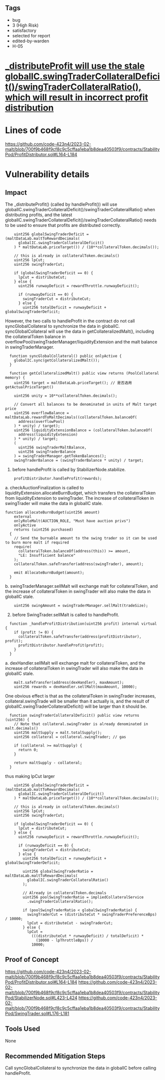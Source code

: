 ## Tags

- bug
- 3 (High Risk)
- satisfactory
- selected for report
- edited-by-warden
- H-05

# [_distributeProfit will use the stale globalIC.swingTraderCollateralDeficit()/swingTraderCollateralRatio(), which will result in incorrect profit distribution](https://github.com/code-423n4/2023-02-malt-findings/issues/10) 

# Lines of code

https://github.com/code-423n4/2023-02-malt/blob/700f9b468f9cf8c9c5cffaa1eba1b8dea40503f9/contracts/StabilityPod/ProfitDistributor.sol#L164-L184


# Vulnerability details

## Impact
The _distributeProfit() (called by handleProfit()) will use globalIC.swingTraderCollateralDeficit()/swingTraderCollateralRatio() when distributing profits, and the latest globalIC.swingTraderCollateralDeficit()/swingTraderCollateralRatio() needs to be used to ensure that profits are distributed correctly. 
```solidity
    uint256 globalSwingTraderDeficit = (maltDataLab.maltToRewardDecimals(
      globalIC.swingTraderCollateralDeficit()
    ) * maltDataLab.priceTarget()) / (10**collateralToken.decimals());

    // this is already in collateralToken.decimals()
    uint256 lpCut;
    uint256 swingTraderCut;

    if (globalSwingTraderDeficit == 0) {
      lpCut = distributeCut;
    } else {
      uint256 runwayDeficit = rewardThrottle.runwayDeficit();

      if (runwayDeficit == 0) {
        swingTraderCut = distributeCut;
      } else {
        uint256 totalDeficit = runwayDeficit + globalSwingTraderDeficit;
```
However, the two calls to handleProfit in the contract do not call syncGlobalCollateral to synchronize the data in globalIC.
syncGlobalCollateral will use the data in getCollateralizedMalt(), including the collateralToken balance in overflowPool/swingTraderManager/liquidityExtension and the malt balance in swingTraderManager.
```
  function syncGlobalCollateral() public onlyActive {
    globalIC.sync(getCollateralizedMalt());
  }

  function getCollateralizedMalt() public view returns (PoolCollateral memory) {
    uint256 target = maltDataLab.priceTarget(); // 是否选用  getActualPriceTarget()

    uint256 unity = 10**collateralToken.decimals();

    // Convert all balances to be denominated in units of Malt target price
    uint256 overflowBalance = maltDataLab.rewardToMaltDecimals((collateralToken.balanceOf(
      address(overflowPool)
    ) * unity) / target);
    uint256 liquidityExtensionBalance = (collateralToken.balanceOf(
      address(liquidityExtension)
    ) * unity) / target;
    (
      uint256 swingTraderMaltBalance,
      uint256 swingTraderBalance
    ) = swingTraderManager.getTokenBalances();
    swingTraderBalance = (swingTraderBalance * unity) / target;
```
1. before handleProfit is called by StabilizerNode.stabilize.
```solidity
    profitDistributor.handleProfit(rewards);
```
a. checkAuctionFinalization is called to liquidityExtension.allocateBurnBudget, which transfers the collateralToken from liquidityExtension to swingTrader. The increase of collateralToken in swingTrader will make the data in globalIC stale.
```solidity
function allocateBurnBudget(uint256 amount)
    external
    onlyRoleMalt(AUCTION_ROLE, "Must have auction privs")
    onlyActive
    returns (uint256 purchased)
  {
    // Send the burnable amount to the swing trader so it can be used to burn more malt if required
    require(
      collateralToken.balanceOf(address(this)) >= amount,
      "LE: Insufficient balance"
    );
    collateralToken.safeTransfer(address(swingTrader), amount);

    emit AllocateBurnBudget(amount);
  }
```
b. swingTraderManager.sellMalt will exchange malt for collateralToken, and the increase of collateralToken in swingTrader will also make the data in globalIC stale.
```solidity
    uint256 swingAmount = swingTraderManager.sellMalt(tradeSize);
```

2. before SwingTrader.sellMalt is called to handleProfit.
```solidity
  function _handleProfitDistribution(uint256 profit) internal virtual {
    if (profit != 0) {
      collateralToken.safeTransfer(address(profitDistributor), profit);
      profitDistributor.handleProfit(profit);
    }
  }
```
a. dexHandler.sellMalt will exchange malt for collateralToken, and the increase of collateralToken in swingTrader will also make the data in globalIC stale.
```solidity
    malt.safeTransfer(address(dexHandler), maxAmount);
    uint256 rewards = dexHandler.sellMalt(maxAmount, 10000);

```
One obvious effect is that as the collateralToken in swingTrader increases, collateral.swingTrade will be smaller than it actually is, and the result of globalIC.swingTraderCollateralDeficit() will be larger than it should be.
```solidity
  function swingTraderCollateralDeficit() public view returns (uint256) {
    // Note that collateral.swingTrader is already denominated in malt.decimals()
    uint256 maltSupply = malt.totalSupply();
    uint256 collateral = collateral.swingTrader; // gas

    if (collateral >= maltSupply) {
      return 0;
    }

    return maltSupply - collateral;
  }
```
thus making lpCut larger
```solidity
    uint256 globalSwingTraderDeficit = (maltDataLab.maltToRewardDecimals(
      globalIC.swingTraderCollateralDeficit()
    ) * maltDataLab.priceTarget()) / (10**collateralToken.decimals());

    // this is already in collateralToken.decimals()
    uint256 lpCut;
    uint256 swingTraderCut;

    if (globalSwingTraderDeficit == 0) {
      lpCut = distributeCut;
    } else {
      uint256 runwayDeficit = rewardThrottle.runwayDeficit();

      if (runwayDeficit == 0) {
        swingTraderCut = distributeCut;
      } else {
        uint256 totalDeficit = runwayDeficit + globalSwingTraderDeficit;

        uint256 globalSwingTraderRatio = maltDataLab.maltToRewardDecimals(
          globalIC.swingTraderCollateralRatio()
        );

        // Already in collateralToken.decimals
        uint256 poolSwingTraderRatio = impliedCollateralService
          .swingTraderCollateralRatio();

        if (poolSwingTraderRatio < globalSwingTraderRatio) {
          swingTraderCut = (distributeCut * swingTraderPreferenceBps) / 10000;
          lpCut = distributeCut - swingTraderCut;
        } else {
          lpCut =
            (((distributeCut * runwayDeficit) / totalDeficit) *
              (10000 - lpThrottleBps)) /
            10000;
```
## Proof of Concept
https://github.com/code-423n4/2023-02-malt/blob/700f9b468f9cf8c9c5cffaa1eba1b8dea40503f9/contracts/StabilityPod/ProfitDistributor.sol#L164-L184
https://github.com/code-423n4/2023-02-malt/blob/700f9b468f9cf8c9c5cffaa1eba1b8dea40503f9/contracts/StabilityPod/StabilizerNode.sol#L423-L424
https://github.com/code-423n4/2023-02-malt/blob/700f9b468f9cf8c9c5cffaa1eba1b8dea40503f9/contracts/StabilityPod/SwingTrader.sol#L176-L181
## Tools Used
None
## Recommended Mitigation Steps
 Call syncGlobalCollateral to synchronize the data in globalIC before calling handleProfit.
